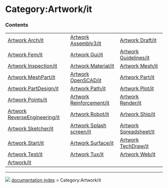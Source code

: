 # Category:Artwork/it


### Contents

|     |     |     |
| --- | --- | --- |
| [Artwork Arch/it](Artwork_Arch/it.md) | [Artwork Assembly3/it](Artwork_Assembly3/it.md) | [Artwork Draft/it](Artwork_Draft/it.md) |
| [Artwork Fem/it](Artwork_Fem/it.md) | [Artwork Gui/it](Artwork_Gui/it.md) | [Artwork Guidelines/it](Artwork_Guidelines/it.md) |
| [Artwork Inspection/it](Artwork_Inspection/it.md) | [Artwork Material/it](Artwork_Material/it.md) | [Artwork Mesh/it](Artwork_Mesh/it.md) |
| [Artwork MeshPart/it](Artwork_MeshPart/it.md) | [Artwork OpenSCAD/it](Artwork_OpenSCAD/it.md) | [Artwork Part/it](Artwork_Part/it.md) |
| [Artwork PartDesign/it](Artwork_PartDesign/it.md) | [Artwork Path/it](Artwork_Path/it.md) | [Artwork Plot/it](Artwork_Plot/it.md) |
| [Artwork Points/it](Artwork_Points/it.md) | [Artwork Reinforcement/it](Artwork_Reinforcement/it.md) | [Artwork Render/it](Artwork_Render/it.md) |
| [Artwork ReverseEngineering/it](Artwork_ReverseEngineering/it.md) | [Artwork Robot/it](Artwork_Robot/it.md) | [Artwork Ship/it](Artwork_Ship/it.md) |
| [Artwork Sketcher/it](Artwork_Sketcher/it.md) | [Artwork Splash screen/it](Artwork_Splash_screen/it.md) | [Artwork Spreadsheet/it](Artwork_Spreadsheet/it.md) |
| [Artwork Start/it](Artwork_Start/it.md) | [Artwork Surface/it](Artwork_Surface/it.md) | [Artwork TechDraw/it](Artwork_TechDraw/it.md) |
| [Artwork Test/it](Artwork_Test/it.md) | [Artwork Tux/it](Artwork_Tux/it.md) | [Artwork Web/it](Artwork_Web/it.md) |
| [Artwork/it](Artwork/it.md) |



---
![](images/Right_arrow.png) [documentation index](../README.md) > Category:Artwork/it
